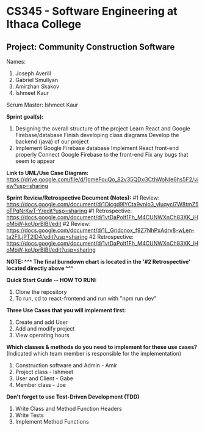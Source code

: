 # CS345 - Software Engineering at Ithaca College
## Project: Community Construction Software

Names:
1. Joseph Averill
2. Gabriel Smullyan
3. Amirzhan Skakov
4. Ishmeet Kaur

Scrum Master: Ishmeet Kaur

**Sprint goal(s):**
1. Designing the overall structure of the project
   Learn React and Google Firebase/database
   Finish developing class diagrams
   Develop the backend (java) of our project
2. Implement Google Firebase database
   Implement React front-end properly
   Connect Google Firebase to the front-end
   Fix any bugs that seem to appear

**Link to UML/Use Case Diagram:**
https://drive.google.com/file/d/1gmeFouQo_82v35QDxGCthWoNIe6hs5F2/view?usp=sharing

**Sprint Review/Retrospective Document (Notes):**
#1 Review:
https://docs.google.com/document/d/1Oicgd9lYCta9vnIo3_yIuqycl7W8tmZ5oTPqNrKwT-Y/edit?usp=sharing
#1 Retrospective:
https://docs.google.com/document/d/1vtDaPoIt1Fh_M4CUNWXnCh83XK_iHoMbW-koUprBlBI/edit
#2 Review:
https://docs.google.com/document/d/1L_Gridcnox_f9Z7NhPxAdrv8-wLen-ta2FILjPT2lD4/edit?usp=sharing
#2 Retrospective:
https://docs.google.com/document/d/1vtDaPoIt1Fh_M4CUNWXnCh83XK_iHoMbW-koUprBlBI/edit?usp=sharing

**NOTE: ^^^ The final burndown chart is located in the '#2 Retrospective' located directly above ^^^**

**Quick Start Guide -- HOW TO RUN:**
1. Clone the repository
2. To run, cd to react-frontend and run with "npm run dev"
   
   

**Three Use Cases that you will implement first:**
1. Create and add User
2. Add and modify project
3. View operating hours

**Which classes & methods do you need to implement for these use cases?**
(Indicated which team member is responsible for the implementation)
1. Construction software and Admin - Amir
2. Project class - Ishmeet
3. User and Client - Gabe
4. Member class - Joe

**Don't forget to use Test-Driven Development (TDD)**
1. Write Class and Method Function Headers
2. Write Tests
3. Implement Method Functions


